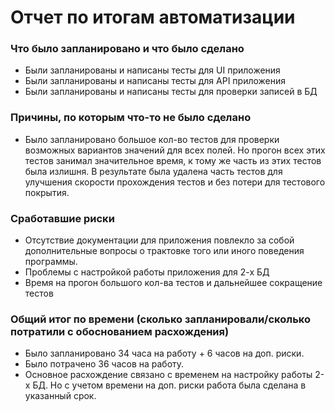 # Отчет по итогам автоматизации
### Что было запланировано и что было сделано
* Были запланированы и написаны тесты для UI приложения
* Были запланированы и написаны тесты для API приложения
* Были запланированы и написаны тесты для проверки записей в БД
### Причины, по которым что-то не было сделано
* Было запланировано большое кол-во тестов для проверки возможных вариантов значений для всех полей. Но прогон всех этих тестов занимал значительное время, к тому же часть из этих тестов была излишня. В результате была удалена часть тестов для улучшения скорости прохождения тестов и без потери для тестового покрытия.
### Сработавшие риски
* Отсутствие документации для приложения повлекло за собой дополнительные вопросы о трактовке того или иного поведения программы.
* Проблемы с настройкой работы приложения для 2-х БД
* Время на прогон большого кол-ва тестов и дальнейшее сокращение тестов
### Общий итог по времени (сколько запланировали/сколько потратили с обоснованием расхождения)
* Было запланировано 34 часа на работу + 6 часов на доп. риски.
* Было потрачено 36 часов на работу. 
* Основное расхождение связано с временем на настройку работы 2-х БД. Но с учетом времени на доп. риски работа была сделана в указанный срок.
